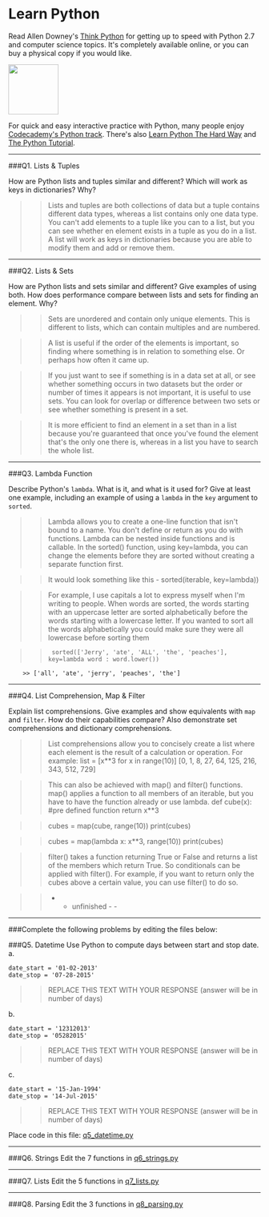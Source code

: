 # Learn Python

Read Allen Downey's [Think Python](http://www.greenteapress.com/thinkpython/) for getting up to speed with Python 2.7 and computer science topics. It's completely available online, or you can buy a physical copy if you would like.

<a href="http://www.greenteapress.com/thinkpython/"><img src="img/think_python.png" style="width: 100px;" target="_blank"></a>

For quick and easy interactive practice with Python, many people enjoy [Codecademy's Python track](http://www.codecademy.com/en/tracks/python). There's also [Learn Python The Hard Way](http://learnpythonthehardway.org/book/) and [The Python Tutorial](https://docs.python.org/2/tutorial/).

---

###Q1. Lists &amp; Tuples

How are Python lists and tuples similar and different? Which will work as keys in dictionaries? Why?

>> Lists and tuples are both collections of data but a tuple contains different data types, whereas a list contains only one data type. You can't add elements to a tuple like you can to a list, but you can see whether en element exists in a tuple as you do in a list. A list will work as keys in dictionaries because you are able to modify them and add or remove them.

---

###Q2. Lists &amp; Sets

How are Python lists and sets similar and different? Give examples of using both. How does performance compare between lists and sets for finding an element. Why?

>> Sets are unordered and contain only unique elements. This is different to lists, which can contain multiples and are numbered. 

>> A list is useful if the order of the elements is important, so finding where something is in relation to something else. Or perhaps how often it came up.

>> If you just want to see if something is in a data set at all, or see whether something occurs in two datasets but the order or number of times it appears is not important, it is useful to use sets. You can look for overlap or difference between two sets or see whether something is present in a set.

>> It is more efficient to find an element in a set than in a list because you're guaranteed that once you've found the element that's the only one there is, whereas in a list you have to search the whole list. 

---

###Q3. Lambda Function

Describe Python's `lambda`. What is it, and what is it used for? Give at least one example, including an example of using a `lambda` in the `key` argument to `sorted`.

>> Lambda allows you to create a one-line function that isn't bound to a name. You don't define or return as you do with functions. Lambda can be nested inside functions and is callable. In the sorted() function, using key=lambda, you can change the elements before they are sorted without creating a separate function first.

>> It would look something like this - sorted(iterable, key=lambda))

>>For example, I use capitals a lot to express myself when I'm writing to people. When words are sorted, the words starting with an uppercase letter are sorted alphabetically before the words starting with a lowercase letter. If you wanted to sort all the words alphabetically you could make sure they were all lowercase before sorting them

>>      sorted(['Jerry', 'ate', 'ALL', 'the', 'peaches'], key=lambda word : word.lower())
        >> ['all', 'ate', 'jerry', 'peaches', 'the']
---

###Q4. List Comprehension, Map &amp; Filter

Explain list comprehensions. Give examples and show equivalents with `map` and `filter`. How do their capabilities compare? Also demonstrate set comprehensions and dictionary comprehensions.

>> List comprehensions allow you to concisely create a list where each element is the result of a calculation or operation. 
>> For example:
>> list = [x**3 for x in range(10)]
        [0, 1, 8, 27, 64, 125, 216, 343, 512, 729]

>> This can also be achieved with map() and filter() functions. map() applies a function to all members of an iterable, but you have to have the function already or use lambda.
>>def cube(x):  #pre defined function
>>    return x**3

>>cubes = map(cube, range(10))
>>print(cubes)

>>cubes = map(lambda x: x**3, range(10))
>>print(cubes)

>>filter() takes a function returning True or False and returns a list of the members which return True. So conditionals can be applied with filter(). For example, if you want to return only the cubes above a certain value, you can use filter() to do so.

>>  - -  unfinished - -


        

---

###Complete the following problems by editing the files below:

###Q5. Datetime
Use Python to compute days between start and stop date.   
a.  

```
date_start = '01-02-2013'    
date_stop = '07-28-2015'
```

>> REPLACE THIS TEXT WITH YOUR RESPONSE (answer will be in number of days)

b.  
```
date_start = '12312013'  
date_stop = '05282015'  
```

>> REPLACE THIS TEXT WITH YOUR RESPONSE (answer will be in number of days)

c.  
```
date_start = '15-Jan-1994'      
date_stop = '14-Jul-2015'  
```

>> REPLACE THIS TEXT WITH YOUR RESPONSE  (answer will be in number of days)

Place code in this file: [q5_datetime.py](python/q5_datetime.py)

---

###Q6. Strings
Edit the 7 functions in [q6_strings.py](python/q6_strings.py)

---

###Q7. Lists
Edit the 5 functions in [q7_lists.py](python/q7_lists.py)

---

###Q8. Parsing
Edit the 3 functions in [q8_parsing.py](python/q8_parsing.py)





